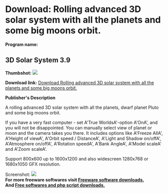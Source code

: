 # Download: Rolling advanced 3D solar system with all the planets and some big moons orbit.

**Program name:**

## 3D Solar System 3.9

  
**Thumbshot:** ![](http://www.freewarefiles.com/screenshot/3dsolarsystem3_md.gif)   
  
**Download link:** [Download Rolling advanced 3D solar system with all the planets and some big moons orbit.](http://freesoftwares.boysofts.com/D-Solar-System_program_8368.html)  
  


**Publisher's Description**  
  


A rolling advanced 3D solar system with all the planets, dwarf planet Pluto and some big moons orbit. 

If you have a very fast computer - set A'True WorldsA'-option A'OnA', and you will not be disappointed. You can manually select view of planet or moon and the camera takes you there. It includes options like A'Freeze AllA', A'Height of viewA', A'Orbit speed / DistanceA', A'Light and Shadow on/offA', A'Atmosphere on/offA', A'Rotation speedA', A'Bank AngleA', A'Model scaleA' and A'Zoom scaleA'. 

Support 800x600 up to 1600x1200 and also widescreen 1280x768 or 1680x1050 GFX resolution. 

  
  
Screenshot: ![](http://www.freewarefiles.com/screenshot/3dsolarsystem3.gif)   
**For more freeware softwares visit [Freeware software downloads.](http://freesoftwares.boysofts.com/)**   
**And [Free softwares and php script downloads.](http://www.boysofts.com/)**
